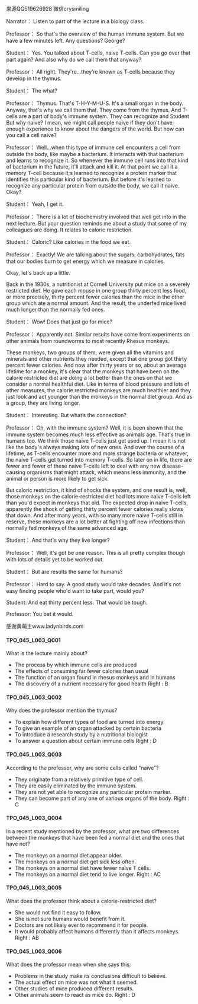 来源QQ519626928 微信crysmiling

Narrator：
Listen to part of the lecture in a biology class.

Professor：
So that's the overview of the human immune system. But we have a few minutes left. Any questions? George?

Student：
Yes. You talked about T-cells, naive T-cells. Can you go over that part again? And also why do we call them that anyway?

Professor：
All right. They're...they’re known as T-cells because they develop in the thymus.

Student：
The what?

Professor：
Thymus. That's T-H-Y-M-U-S. It's a small organ in the body. Anyway, that's why we call them that. They come from the thymus. And T-cells are a part of body's immune system. They can recognize and Student
But why naive? I mean, we might call people naive if they don't have enough experience to know about the dangers of the world. But how can you call a cell naive?

Professor：
Well...when this type of immune cell encounters a cell from outside the body, like maybe a bacterium. It interacts with that bacterium and learns to recognize it. So whenever the immune cell runs into that kind of bacterium in the future, it'll attack and kill it. At that point we call it a memory T-cell because it;s learned to recognize a protein marker that identifies this particular kind of bacterium. But before it's learned to recognize any particular protein from outside the body, we call it naive. Okay?

Student：
Yeah, I get it.

Professor：
There is a lot of biochemistry involved that well get into in the next lecture. But your question reminds me about a study that some of my colleagues are doing. It relates to caloric restriction.

Student：
Caloric? Like calories in the food we eat.

Professor：
Exactly! We are talking about the sugars, carbohydrates, fats that our bodies burn to get energy which we measure in calories.

Okay, let's back up a little.

Back in the 1930s, a nutritionist at Cornell University put mice on a severely restricted diet. He gave each mouse in one group thirty percent less food, or more precisely, thirty percent fewer calories than the mice in the other group which ate a normal amount. And the result, the underfed mice lived much longer than the normally fed ones.

Student：
Wow! Does that just go for mice?

Professor：
Apparently not. Similar results have come from experiments on other animals from roundworms to most recently Rhesus monkeys.

These monkeys, two groups of them, were given all the vitamins and minerals and other nutrients they needed, except that one group got thirty percent fewer calories. And now after thirty years or so, about an average lifetime for a monkey, it's clear that the monkeys that have been on the calorie restricted diet are doing a lot better than the ones on that we consider a normal healthful diet. Like in terms of blood pressure and lots of other measures, the calorie restricted monkeys are much healthier and they just look and act younger than the monkeys in the normal diet group. And as a group, they are living longer.

Student：
Interesting. But what’s the connection?

Professor：
Oh, with the immune system? Well, it is been shown that the immune system becomes much less effective as animals age. That's true in humans too. We think those naive T-cells just get used up. I mean it is not like the body's always making lots of new ones. And over the course of a lifetime, as T-cells encounter more and more strange bacteria or whatever, the naive T-cells get turned into memory T-cells. So later on in life, there are fewer and fewer of these naive T-cells left to deal with any new disease-causing organisms that might attack, which means less immunity, and the animal or person is more likely to get sick.

But caloric restriction, it kind of shocks the system, and one result is, well, those monkeys on the calorie-restricted diet had lots more naive T-cells left than you'd expect in monkeys that old. The expected drop in naive T-cells, apparently the shock of getting thirty percent fewer calories really slows that down. And after many years, with so many more naive T-cells still in reserve, these monkeys are a lot better at fighting off new infections than normally fed monkeys of the same advanced age.

Student：
And that's why they live longer?

Professor：
Well, it's got be one reason. This is all pretty complex though with lots of details yet to be worked out.

Student：
But are results the same for humans?

Professor：
Hard to say. A good study would take decades. And it's not easy finding people who'd want to take part, would you?

Student:
And eat thirty percent less. That would be tough.

Professor:
You bet it would.

感谢黄萌主www.ladynbirds.com

#### TPO_045_L003_Q001
What is the lecture mainly about?
- The process by which immune cells are produced
- The effects of consuming far fewer calories than usual
- The function of an organ found in rhesus monkeys and in humans
- The discovery of a nutrient necessary for good health
Right : B	

#### TPO_045_L003_Q002
Why does the professor mention the thymus?
- To explain how different types of food are turned into energy
- To give an example of an organ attacked by certain bacteria
- To introduce a research study by a nutritional biologist
- To answer a question about certain immune cells
Right : D	

#### TPO_045_L003_Q003
According to the professor, why are some cells called “naïve”?
- They originate from a relatively primitive type of cell.
- They are easily eliminated by the immune system.
- They are not yet able to recognize any particular protein marker.
- They can become part of any one of various organs of the body.
Right : C	

#### TPO_045_L003_Q004
In a recent study mentioned by the professor, what are two differences between the monkeys that have been fed a normal diet and the ones that have not?
- The monkeys on a normal diet appear older.
- The monkeys on a normal diet get sick less often.
- The monkeys on a normal diet have fewer naïve T cells.
- The monkeys on a normal diet tend to live longer.
Right : AC	

#### TPO_045_L003_Q005
What does the professor think about a calorie-restricted diet?
- She would not find it easy to follow.
- She is not sure humans would benefit from it.
- Doctors are not likely ever to recommend it for people.
- It would probably affect humans differently than it affects monkeys.
Right : AB	

#### TPO_045_L003_Q006
What does the professor mean when she says this:
- Problems in the study make its conclusions difficult to believe.
- The actual effect on mice was not what it seemed.
- Other studies of mice produced different results.
- Other animals seem to react as mice do.
Right : D	
